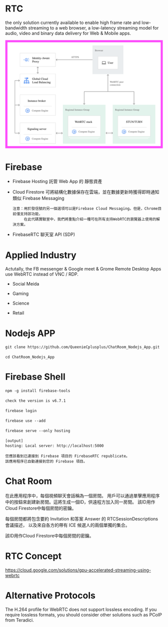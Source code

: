 # RTC

the only solution currently available to enable high frame rate and low-bandwidth streaming to a web browser, a low-latency streaming model for audio, video and binary data delivery for Web & Mobile apps.

![](https://raw.githubusercontent.com/QueenieCplusplus/RTC/main/RTC_Architecture.png)

# Firebase 

   * Firebase Hosting 託管 Web App 的 靜態資產
   
   * Cloud Firestore 可將結構化數據保存在雲端，並在數據更新時獲得即時通知 類似 Firebase Messaging
   
         注意：用於發信號的另一個選項可以是Firebase Cloud Messaging。但是，Chrome目前僅支持該功能，
              在此代碼實驗室中，我們將重點介紹一種可在所有支持WebRTC的瀏覽器上使用的解決方案。
   
   * FirebaseRTC 聊天室 API (SDP)
   
# Applied Industry

Actutally, the FB messenger & Google meet & Grome Remote Desktop Apps use WebRTC instead of VNC / RDP.

* Social Meida

* Gaming

* Science

* Retail

# Nodejs APP

    git clone https://github.com/QueenieCplusplus/ChatRoom_Nodejs_App.git
    
    cd ChatRoom_Nodejs_App
    
# Firebase Shell

    npm -g install firebase-tools
    
    check the version is v6.7.1
    
    firebase login
    
    firebase use --add
    
    firebase serve --only hosting
    
    [output]
    hosting: Local server: http://localhost:5000
    
    您應該看到已連接到 Firebase 項目的 FirebaseRTC republicate。
    該應用程序已自動連接到您的 Firebase 項目。

# Chat Room

在此應用程序中，每個視頻聊天會話稱為一個房間。
用戶可以通過單擊應用程序中的按鈕來創建新房間。這將生成一個ID，供遠程方加入同一房間。
該ID用作Cloud Firestore中每個房間的密鑰。

每個房間都將包含要約 Invitation 和答案 Answer 的 RTCSessionDescriptions 會議描述，
以及來自各方的帶有 ICE 候選人的兩個單獨的集合。

該ID用作Cloud Firestore中每個房間的密鑰。

# RTC Concept

 https://cloud.google.com/solutions/gpu-accelerated-streaming-using-webrtc

# Alternative Protocols

The H.264 profile for WebRTC does not support lossless encoding. If you require lossless formats, you should consider other solutions such as PCoIP from Teradici.
